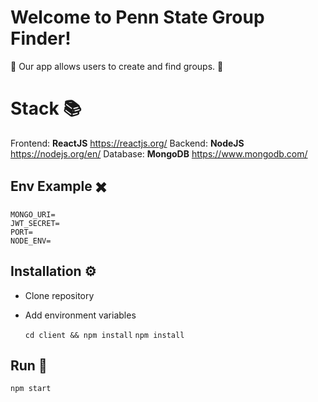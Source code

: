 # Welcome to Penn State Group Finder!

🚨 Our app allows users to create and find groups. 🚨

# Stack 📚
Frontend: **ReactJS** 
https://reactjs.org/
Backend: **NodeJS**
https://nodejs.org/en/
Database: **MongoDB**
https://www.mongodb.com/

## Env Example ✖️



    MONGO_URI=
    JWT_SECRET=
    PORT=
    NODE_ENV=



## Installation ⚙️

 - Clone repository
 - Add environment variables

	``
cd client && npm install
`` 
``
npm install 
``


## Run 🎉

``
npm start
``

